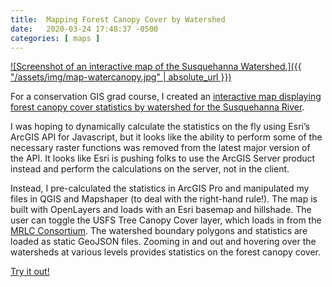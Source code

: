 ```yaml
---
title:  Mapping Forest Canopy Cover by Watershed
date:   2020-03-24 17:48:37 -0500
categories: [ maps ]
---
```


[![Screenshot of an interactive map of the Susquehanna Watershed.]({{ "/assets/img/map-watercanopy.jpg" | absolute_url }})](https://watercanopy.davemaps.com)

For a conservation GIS grad course, I created an [interactive map displaying forest canopy cover statistics by watershed for the Susquehanna River](https://watercanopy.davemaps.com).

I was hoping to dynamically calculate the statistics on the fly using Esri’s ArcGIS API for Javascript, but it looks like the ability to perform some of the necessary raster functions was removed from the latest major version of the API. It looks like Esri is pushing folks to use the ArcGIS Server product instead and perform the calculations on the server, not in the client.

Instead, I pre-calculated the statistics in ArcGIS Pro and manipulated my files in QGIS and Mapshaper (to deal with the right-hand rule!). The map is built with OpenLayers and loads with an Esri basemap and hillshade. The user can toggle the USFS Tree Canopy Cover layer, which loads in from the [MRLC Consortium](https://www.mrlc.gov). The watershed boundary polygons and statistics are loaded as static GeoJSON files. Zooming in and out and hovering over the watersheds at various levels provides statistics on the forest canopy cover.

[Try it out!](https://watercanopy.davemaps.com)
